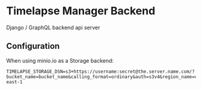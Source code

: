# Timelapse Manager Backend

Django / GraphQL backend api server


## Configuration

When using minio.io as a Storage backend:

```
TIMELAPSE_STORAGE_DSN=s3+https://username:secret@the.server.name.com/?bucket_name=bucket_name&calling_format=ordinary&auth=s3v4&region_name=us-east-1
```
